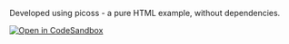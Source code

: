 <p>
  <a href="https://picocss.com" target="_blank">
      </a>
</p>


Developed using picoss - a pure HTML example, without dependencies.

[![Open in CodeSandbox](https://codesandbox.io/static/img/play-codesandbox.svg)](https://codesandbox.io/s/github/picocss/examples/tree/master/v2-html)
